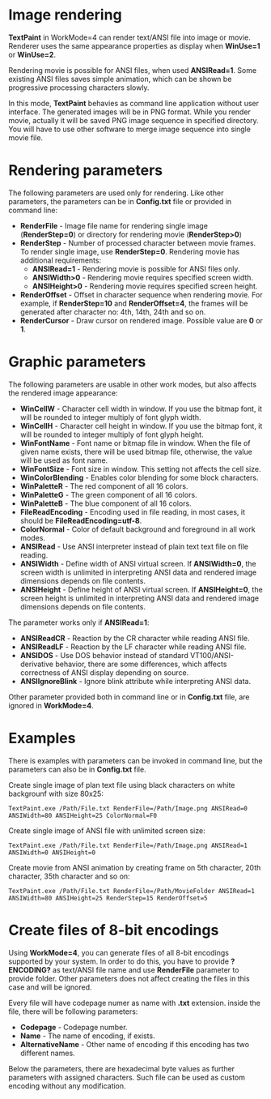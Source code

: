 # Image rendering

**TextPaint** in WorkMode=4 can render text/ANSI file into image or movie\. Renderer uses the same appearance properties as display when **WinUse=1** or **WinUse=2**\.

Rendering movie is possible for ANSI files, when used **ANSIRead=1**\. Some existing ANSI files saves simple animation, which can be shown be progressive processing characters slowly\.

In this mode, **TextPaint** behavies as command line application without user interface\. The generated images will be in PNG format\. While you render movie, actually it will be saved PNG image sequence in specified directory\. You will have to use other software to merge image sequence into single movie file\.

# Rendering parameters

The following parameters are used only for rendering\. Like other parameters, the parameters can be in **Config\.txt** file or provided in command line:


* **RenderFile** \- Image file name for rendering single image \(**RenderStep=0**\) or directory for rendering movie \(**RenderStep>0**\)
* **RenderStep** \- Number of processed character between movie frames\. To render single image, use **RenderStep=0**\. Rendering movie has additional requirements:
  * **ANSIRead=1** \- Rendering movie is possible for ANSI files only\.
  * **ANSIWidth>0** \- Rendering movie requires specified screen width\.
  * **ANSIHeight>0** \- Rendering movie requires specified screen height\.
* **RenderOffset** \- Offset in character sequence when rendering movie\. For example, if **RenderStep=10** and **RenderOffset=4**, the frames will be generated after character no: 4th, 14th, 24th and so on\.
* **RenderCursor** \- Draw cursor on rendered image\. Possible value are **0** or **1**\.

# Graphic parameters

The following parameters are usable in other work modes, but also affects the rendered image appearance:


* **WinCellW** \- Character cell width in window\. If you use the bitmap font, it will be rounded to integer multiply of font glyph width\.
* **WinCellH** \- Character cell height in window\. If you use the bitmap font, it will be rounded to integer multiply of font glyph height\.
* **WinFontName** \- Font name or bitmap file in window\. When the file of given name exists, there will be used bitmap file, otherwise, the value will be used as font name\.
* **WinFontSize** \- Font size in window\. This setting not affects the cell size\.
* **WinColorBlending** \- Enables color blending for some block characters\.
* **WinPaletteR** \- The red component of all 16 colors\.
* **WinPaletteG** \- The green component of all 16 colors\.
* **WinPaletteB** \- The blue component of all 16 colors\.
* **FileReadEncoding** \- Encoding used in file reading, in most cases, it should be **FileReadEncoding=utf\-8**\.
* **ColorNormal** \- Color of default background and foreground in all work modes\.
* **ANSIRead** \- Use ANSI interpreter instead of plain text text file on file reading\.
* **ANSIWidth** \- Define width of ANSI virtual screen\. If **ANSIWidth=0**, the screen width is unlimited in interpreting ANSI data and rendered image dimensions depends on file contents\.
* **ANSIHeight** \- Define height of ANSI virtual screen\. If **ANSIHeight=0**, the screen height is unlimited in interpreting ANSI data and rendered image dimensions depends on file contents\.

The parameter works only if **ANSIRead=1**:


* **ANSIReadCR** \- Reaction by the CR character while reading ANSI file\.
* **ANSIReadLF** \- Reaction by the LF character while reading ANSI file\.
* **ANSIDOS** \- Use DOS behavior instead of standard VT100/ANSI\-derivative behavior, there are some differences, which affects correctness of ANSI display depending on source\.
* **ANSIIgnoreBlink** \- Ignore blink attribute while interpreting ANSI data\.

Other parameter provided both in command line or in **Config\.txt** file, are ignored in **WorkMode=4**\.

# Examples

There is examples with parameters can be invoked in command line, but the parameters can also be in **Config\.txt** file\.

Create single image of plan text file using black characters on white backgrounf with size 80x25:

```
TextPaint.exe /Path/File.txt RenderFile=/Path/Image.png ANSIRead=0 ANSIWidth=80 ANSIHeight=25 ColorNormal=F0
```

Create single image of ANSI file with unlimited screen size:

```
TextPaint.exe /Path/File.txt RenderFile=/Path/Image.png ANSIRead=1 ANSIWidth=0 ANSIHeight=0
```

Create movie from ANSI animation by creating frame on 5th character, 20th character, 35th character and so on:

```
TextPaint.exe /Path/File.txt RenderFile=/Path/MovieFolder ANSIRead=1 ANSIWidth=80 ANSIHeight=25 RenderStep=15 RenderOffset=5
```

# Create files of 8\-bit encodings

Using **WorkMode=4**, you can generate files of all 8\-bit encodings supported by your system\. In order to do this, you have to provide **?ENCODING?** as text/ANSI file name and use **RenderFile** parameter to provide folder\. Other parameters does not affect creating the files in this case and will be ignored\.

Every file will have codepage numer as name with **\.txt** extension\. inside the file, there will be following parameters:


* **Codepage** \- Codepage number\.
* **Name** \- The name of encoding, if exists\.
* **AlternativeName** \- Other name of encoding if this encoding has two different names\.

Below the parameters, there are hexadecimal byte values as further parameters with assigned characters\. Such file can be used as custom encoding without any modification\.




